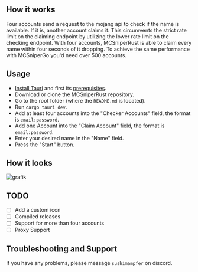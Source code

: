 ## How it works
Four accounts send a request to the mojang api to check if the name is available. If it is, another account claims it. This circumvents the strict rate limit on the claiming endpoint by utilizing the lower rate limit on the checking endpoint. With four accounts, MCSniperRust is able to claim every name within four seconds of it dropping. To achieve the same performance with MCSniperGo you'd need over 500 accounts.

## Usage
- [Install Tauri](https://tauri.app/start/) and first its [prerequisites](https://tauri.app/start/prerequisites/).
- Download or clone the MCSniperRust repository.
- Go to the root folder (where the `README.md` is located).
- Run `cargo tauri dev`.
- Add at least four accounts into the "Checker Accounts" field, the format is `email:password`.
- Add one Account into the "Claim Account" field, the format is `email:password`.
- Enter your desired name in the "Name" field.
- Press the "Start" button.

## How it looks
![grafik](https://github.com/user-attachments/assets/89b1eb24-9c7a-4f84-a5e1-0dd8ae837ffe)

## TODO
- [ ] Add a custom icon
- [ ] Compiled releases
- [ ] Support for more than four accounts
- [ ] Proxy Support

## Troubleshooting and Support 
If you have any problems, please message `sushimampfer` on discord.
